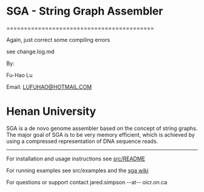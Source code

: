 # SGA - String Graph Assembler
==========================================

Again, just correct some compiling errors

see change.log.md


By:

Fu-Hao Lu

Email: LUFUHAO@HOTMAIL.COM

Henan University
==========================================




SGA is a de novo genome assembler based on the concept of string graphs. The major goal of SGA is to be very memory efficient, which is achieved by using a compressed representation of DNA sequence reads.

--------
For installation and usage instructions see [src/README](src/#readme)

For running examples see src/examples and the [sga wiki](https://github.com/jts/sga/wiki)

For questions or support contact jared.simpson --at-- oicr.on.ca
